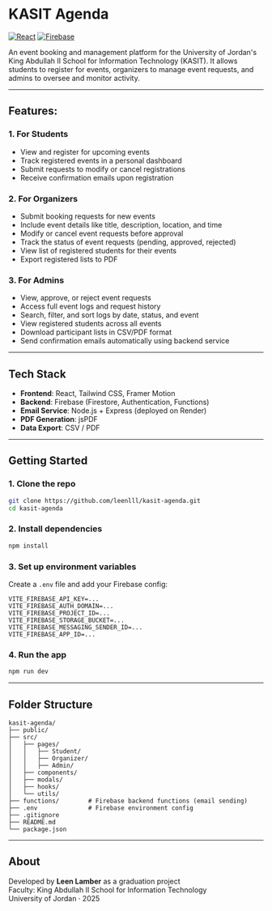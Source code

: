 # KASIT Agenda

[![React](https://img.shields.io/badge/Built%20with-React-61DAFB?logo=react&logoColor=white)](https://reactjs.org/)
[![Firebase](https://img.shields.io/badge/Powered%20by-Firebase-FFCA28?logo=firebase&logoColor=white)](https://firebase.google.com/)

An event booking and management platform for the University of Jordan's King Abdullah II School for Information Technology (KASIT). It allows students to register for events, organizers to manage event requests, and admins to oversee and monitor activity.

---

## Features:

### 1. For Students
- View and register for upcoming events
- Track registered events in a personal dashboard
- Submit requests to modify or cancel registrations
- Receive confirmation emails upon registration

### 2. For Organizers
- Submit booking requests for new events
- Include event details like title, description, location, and time
- Modify or cancel event requests before approval
- Track the status of event requests (pending, approved, rejected)
- View list of registered students for their events
- Export registered lists to PDF

### 3. For Admins
- View, approve, or reject event requests
- Access full event logs and request history
- Search, filter, and sort logs by date, status, and event
- View registered students across all events
- Download participant lists in CSV/PDF format
- Send confirmation emails automatically using backend service

---

##  Tech Stack

- **Frontend**: React, Tailwind CSS, Framer Motion
- **Backend**: Firebase (Firestore, Authentication, Functions)
- **Email Service**: Node.js + Express (deployed on Render)
- **PDF Generation**: jsPDF
- **Data Export**: CSV / PDF

---

##  Getting Started

### 1. Clone the repo
```bash
git clone https://github.com/leenlll/kasit-agenda.git
cd kasit-agenda
```

### 2. Install dependencies
```bash
npm install
```

### 3. Set up environment variables
Create a `.env` file and add your Firebase config:

```env
VITE_FIREBASE_API_KEY=...
VITE_FIREBASE_AUTH_DOMAIN=...
VITE_FIREBASE_PROJECT_ID=...
VITE_FIREBASE_STORAGE_BUCKET=...
VITE_FIREBASE_MESSAGING_SENDER_ID=...
VITE_FIREBASE_APP_ID=...
```

### 4. Run the app
```bash
npm run dev
```

---

##  Folder Structure

```
kasit-agenda/
├── public/
├── src/
│   ├── pages/
│   │   ├── Student/
│   │   ├── Organizer/
│   │   ├── Admin/
│   ├── components/
│   ├── modals/
│   ├── hooks/
│   └── utils/
├── functions/        # Firebase backend functions (email sending)
├── .env              # Firebase environment config
├── .gitignore
├── README.md
└── package.json
```

---


##  About

Developed by **Leen Lamber** as a graduation project  
Faculty: King Abdullah II School for Information Technology  
University of Jordan · 2025
